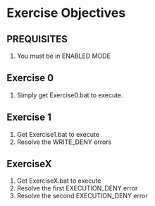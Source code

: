 # Exercise Objectives

## PREQUISITES
1. You must be in ENABLED MODE

## Exercise 0
1. Simply get Exercise0.bat to execute.

## Exercise 1
1. Get Exercise1.bat to execute
2. Resolve the WRITE_DENY errors

## ExerciseX
1. Get ExerciseX.bat to execute
2. Resolve the first EXECUTION_DENY error
3. Resolve the second EXECUTION_DENY error
